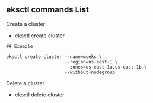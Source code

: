 ## eksctl commands List 

Create a cluster
- eksctl create cluster 
 
```t
## Example

eksctl create cluster --name=mseks \
                      --region=us-east-1 \
                      --zones=us-east-1a,us-east-1b \
                      --without-nodegroup 

```
Delete a cluster

- eksctl delete cluster                         